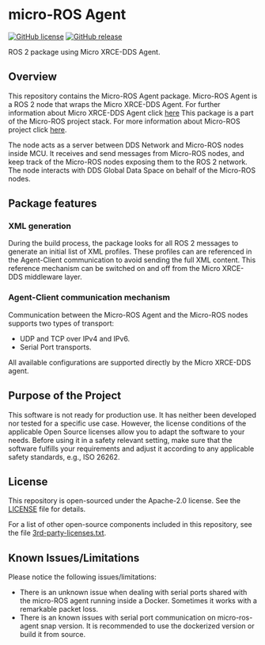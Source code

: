 # micro-ROS Agent

[![GitHub license](https://img.shields.io/github/license/microROS/micro-ROS-Agent.svg)](https://github.com/microROS/micro-ROS-Agent)
[![GitHub release](https://img.shields.io/github/release/microROS/micro-ROS-Agent.svg)](https://github.com/microROS/micro-ROS-Agent/releases)

ROS 2 package using Micro XRCE-DDS Agent.

## Overview

This repository contains the Micro-ROS Agent package.
Micro-ROS Agent is a ROS 2 node that wraps the Micro XRCE-DDS Agent.
For further information about Micro XRCE-DDS Agent click [here](http://github.fishros.org/https://github.com/eProsima/Micro-XRCE-DDS-Agent)
This package is a part of the Micro-ROS project stack.
For more information about Micro-ROS project click [here](https://micro-ros.github.io/).

The node acts as a server between DDS Network and Micro-ROS nodes inside MCU.
It receives and send messages from Micro-ROS nodes, and keep track of the Micro-ROS nodes exposing them to the ROS 2 network.
The node interacts with DDS Global Data Space on behalf of the Micro-ROS nodes.

## Package features

### XML generation

During the build process, the package looks for all ROS 2 messages to generate an initial list of XML profiles.
These profiles can are referenced in the Agent-Client communication to avoid sending the full XML content.
This reference mechanism can be switched on and off from the Micro XRCE-DDS middleware layer.

### Agent-Client communication mechanism

Communication between the Micro-ROS Agent and the Micro-ROS nodes supports two types of transport:

- UDP and TCP over IPv4 and IPv6.
- Serial Port transports.

All available configurations are supported directly by the Micro XRCE-DDS agent.

## Purpose of the Project

This software is not ready for production use. It has neither been developed nor
tested for a specific use case. However, the license conditions of the
applicable Open Source licenses allow you to adapt the software to your needs.
Before using it in a safety relevant setting, make sure that the software
fulfills your requirements and adjust it according to any applicable safety
standards, e.g., ISO 26262.

## License

This repository is open-sourced under the Apache-2.0 license. See the [LICENSE](LICENSE) file for details.

For a list of other open-source components included in this repository,
see the file [3rd-party-licenses.txt](3rd-party-licenses.txt).

## Known Issues/Limitations

Please notice the following issues/limitations:

* There is an unknown issue when dealing with serial ports shared with the micro-ROS agent running inside a Docker. Sometimes it works with a remarkable packet loss.
* There is an known issues with serial port communication on micro-ros-agent snap version. It is recommended to use the dockerized version or build it from source.